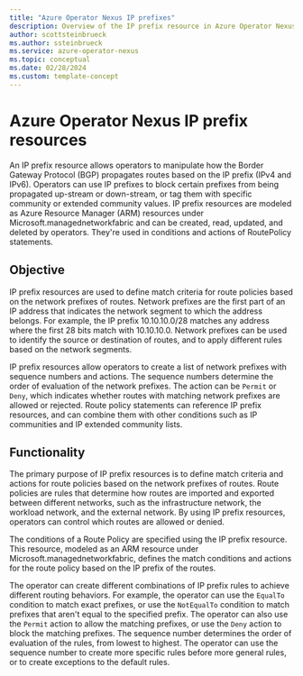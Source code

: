 ```yaml
---
title: "Azure Operator Nexus IP prefixes"
description: Overview of the IP prefix resource in Azure Operator Nexus.
author: scottsteinbrueck
ms.author: ssteinbrueck
ms.service: azure-operator-nexus
ms.topic: conceptual
ms.date: 02/28/2024
ms.custom: template-concept
---
```


# Azure Operator Nexus IP prefix resources

An IP prefix resource allows operators to manipulate how the Border Gateway Protocol (BGP) propagates routes based on the IP prefix (IPv4 and IPv6). Operators can use IP prefixes to  block certain prefixes from being propagated up-stream or down-stream, or tag them with specific community or extended community values. IP prefix resources are modeled as Azure Resource Manager (ARM) resources under Microsoft.managednetworkfabric and can be created, read, updated, and deleted by operators. They're used in conditions and actions of RoutePolicy statements.

## Objective

IP prefix resources are used to define match criteria for route policies based on the network prefixes of routes. Network prefixes are the first part of an IP address that indicates the network segment to which the address belongs. For example, the IP prefix 10.10.10.0/28 matches any address where the first 28 bits match with 10.10.10.0. Network prefixes can be used to identify the source or destination of routes, and to apply different rules based on the network segments.

IP prefix resources allow operators to create a list of network prefixes with sequence numbers and actions. The sequence numbers determine the order of evaluation of the network prefixes. The action can be `Permit` or `Deny`, which indicates whether routes with matching network prefixes are allowed or rejected. Route policy statements can reference IP prefix resources, and can combine them with other conditions such as IP communities and IP extended community lists.

## Functionality

The primary purpose of IP prefix resources is to define match criteria and actions for route policies based on the network prefixes of routes. Route policies are rules that determine how routes are imported and exported between different networks, such as the infrastructure network, the workload network, and the external network. By using IP prefix resources, operators can control which routes are allowed or denied.

The conditions of a Route Policy are specified using the IP prefix resource. This resource, modeled as an ARM resource under Microsoft.managednetworkfabric, defines the match conditions and actions for the route policy based on the IP prefix of the routes.

The operator can create different combinations of IP prefix rules to achieve different routing behaviors. For example, the operator can use the `EqualTo` condition to match exact prefixes, or use the `NotEqualTo` condition to match prefixes that aren't equal to the specified prefix. The operator can also use the `Permit` action to allow the matching prefixes, or use the `Deny` action to block the matching prefixes. The sequence number determines the order of evaluation of the rules, from lowest to highest. The operator can use the sequence number to create more specific rules before more general rules, or to create exceptions to the default rules.
